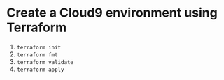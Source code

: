 # Create a Cloud9 environment using Terraform

1. `terraform init`
2. `terraform fmt`
3. `terraform validate`
4. `terraform apply`   
